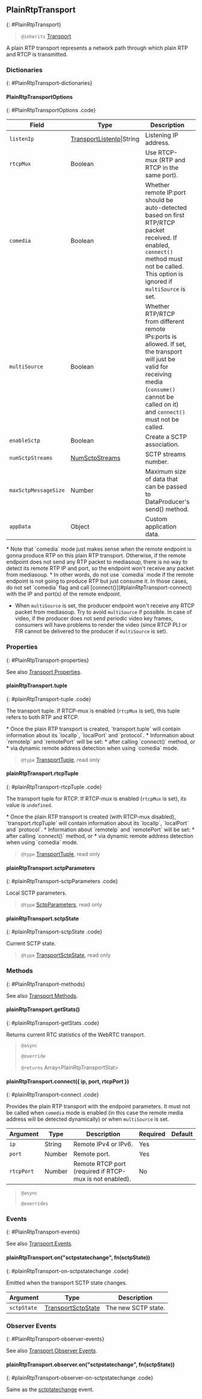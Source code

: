 ## PlainRtpTransport
{: #PlainRtpTransport}

<section markdown="1">

> `@inherits` [Transport](#Transport)

A plain RTP transport represents a network path through which plain RTP and RTCP is transmitted.

</section>


### Dictionaries
{: #PlainRtpTransport-dictionaries}

<section markdown="1">

#### PlainRtpTransportOptions
{: #PlainRtpTransportOptions .code}

<div markdown="1" class="table-wrapper L3">

Field         | Type    | Description   | Required | Default
------------- | ------- | ------------- | -------- | ---------
`listenIp`    | [TransportListenIp](#TransportListenIp)\|String| Listening IP address. | Yes |
`rtcpMux`     | Boolean | Use RTCP-mux (RTP and RTCP in the same port). | No | `true`
`comedia`     | Boolean | Whether remote IP:port should be auto-detected based on first RTP/RTCP packet received. If enabled, `connect()` method must not be called. This option is ignored if `multiSource` is set. | No | `false`
`multiSource` | Boolean | Whether RTP/RTCP from different remote IPs:ports is allowed. If set, the transport will just be valid for receiving media (`consume()` cannot be called on it) and `connect()` must not be called. | No | `false`
`enableSctp`  | Boolean | Create a SCTP association. | No | `false`
`numSctpStreams`     | [NumSctpStreams](/documentation/v3/mediasoup/sctp-parameters/#NumSctpStreams) | SCTP streams number. | No |
`maxSctpMessageSize` | Number | Maximum size of data that can be passed to DataProducer's send() method. | No | 262144
`appData`     | Object  | Custom application data. | No | `{ }`

</div>

<div markdown="1" class="note">
* Note that `comedia` mode just makes sense when the remote endpoint is gonna produce RTP on this plain RTP transport. Otherwise, if the remote endpoint does not send any RTP packet to mediasoup, there is no way to detect its remote RTP IP and port, so the endpoint won't receive any packet from mediasoup.
  * In other words, do not use `comedia` mode if the remote endpoint is not going to produce RTP but just consume it. In those cases, do not set `comedia` flag and call [connect()](#plainRtpTransport-connect) with the IP and port(s) of the remote endpoint. 

* When `multiSource` is set, the producer endpoint won't receive any RTCP packet from mediasoup. Try to avoid `multiSource` if possible. In case of video, if the producer does not send periodic video key frames, consumers will have problems to render the video (since RTCP PLI or FIR cannot be delivered to the producer if `multiSource` is set).
</div>


</section>


### Properties
{: #PlainRtpTransport-properties}

<section markdown="1">

See also [Transport Properties](#Transport-properties).

#### plainRtpTransport.tuple
{: #plainRtpTransport-tuple .code}

The transport tuple. If RTCP-mux is enabled (`rtcpMux` is set), this tuple refers to both RTP and RTCP.

<div markdown="1" class="note">
* Once the plain RTP transport is created, `transport.tuple` will contain information about its `localIp`, `localPort` and `protocol`.
* Information about `remoteIp` and `remotePort` will be set:
   * after calling `connect()` method, or
   * via dynamic remote address detection when using `comedia` mode.
</div>

> `@type` [TransportTuple](#TransportTuple), read only

#### plainRtpTransport.rtcpTuple
{: #plainRtpTransport-rtcpTuple .code}

The transport tuple for RTCP. If RTCP-mux is enabled (`rtcpMux` is set), its value is `undefined`.

<div markdown="1" class="note">
* Once the plain RTP transport is created (with RTCP-mux disabled), `transport.rtcpTuple` will contain information about its `localIp`, `localPort` and `protocol`.
* Information about `remoteIp` and `remotePort` will be set:
   * after calling `connect()` method, or
   * via dynamic remote address detection when using `comedia` mode.
</div>

> `@type` [TransportTuple](#TransportTuple), read only

#### plainRtpTransport.sctpParameters
{: #plainRtpTransport-sctpParameters .code}

Local SCTP parameters.

> `@type` [SctpParameters](/documentation/v3/mediasoup/sctp-parameters/#SctpParameters), read only


#### plainRtpTransport.sctpState
{: #plainRtpTransport-sctpState .code}

Current SCTP state.

> `@type` [TransportSctpState](#TransportSctpState), read only

</section>


### Methods
{: #PlainRtpTransport-methods}

<section markdown="1">

See also [Transport Methods](#Transport-methods).

#### plainRtpTransport.getStats()
{: #plainRtpTransport-getStats .code}

Returns current RTC statistics of the WebRTC transport.

> `@async`
> 
> `@override`
> 
> `@returns` Array&lt;PlainRtpTransportStat&gt;

#### plainRtpTransport.connect({ ip, port, rtcpPort })
{: #plainRtpTransport-connect .code}

Provides the plain RTP transport with the endpoint parameters. It must not be called when `comedia` mode is enabled (in this case the remote media address will be detected dynamically) or when `multiSource` is set.

<div markdown="1" class="table-wrapper L3">

Argument   | Type    | Description | Required | Default 
---------- | ------- | ----------- | -------- | ----------
`ip`       | String  | Remote IPv4 or IPv6.   | Yes |
`port`     | Number  | Remote port.           | Yes |
`rtcpPort` | Number  | Remote RTCP port (required if RTCP-mux is not enabled).           | No |

</div>

> `@async`
> 
> `@overrides`

</section>


### Events
{: #PlainRtpTransport-events}

<section markdown="1">

See also [Transport Events](#Transport-events).

#### plainRtpTransport.on("sctpstatechange", fn(sctpState))
{: #plainRtpTransport-on-sctpstatechange .code}

Emitted when the transport SCTP state changes.

<div markdown="1" class="table-wrapper L3">

Argument | Type    | Description   
----------------- | ------- | ----------------
`sctpState`       | [TransportSctpState](#TransportSctpState) | The new SCTP state.

</div>

</section>


### Observer Events
{: #PlainRtpTransport-observer-events}

<section markdown="1">

See also [Transport Observer Events](#Transport-observer-events).

#### plainRtpTransport.observer.on("sctpstatechange", fn(sctpState))
{: #plainRtpTransport-observer-on-sctpstatechange .code}

Same as the [sctptatechange](#plainRtpTransport-on-sctpstatechange) event.

</section>
